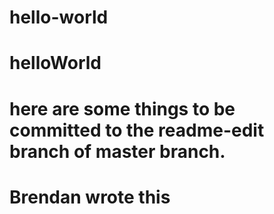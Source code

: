 # hello-world
# helloWorld

# here are some things to be committed to the readme-edit branch of master branch.

# Brendan wrote this

